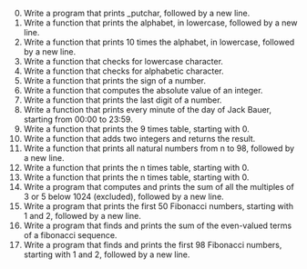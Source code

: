 0. Write a program that prints _putchar, followed by a new line.
1. Write a function that prints the alphabet, in lowercase, followed by a new line.
2. Write a function that prints 10 times the alphabet, in lowercase, followed by a new line.
3. Write a function that checks for lowercase character.
4. Write a function that checks for alphabetic character.
5. Write a function that prints the sign of a number.
6. Write a function that computes the absolute value of an integer.
7. Write a function that prints the last digit of a number.
8. Write a function that prints every minute of the day of Jack Bauer, starting from 00:00 to 23:59.
9. Write a function that prints the 9 times table, starting with 0.
10. Write a function that adds two integers and returns the result.
11. Write a function that prints all natural numbers from n to 98, followed by a new line.
12. Write a function that prints the n times table, starting with 0.
100. Write a function that prints the n times table, starting with 0.
101. Write a program that computes and prints the sum of all the multiples of 3 or 5 below 1024 (excluded), followed by a new line.
102. Write a program that prints the first 50 Fibonacci numbers, starting with 1 and 2, followed by a new line.
103. Write a program that finds and prints the sum of the even-valued terms of a fibonacci sequence.
104. Write a program that finds and prints the first 98 Fibonacci numbers, starting with 1 and 2, followed by a new line.
